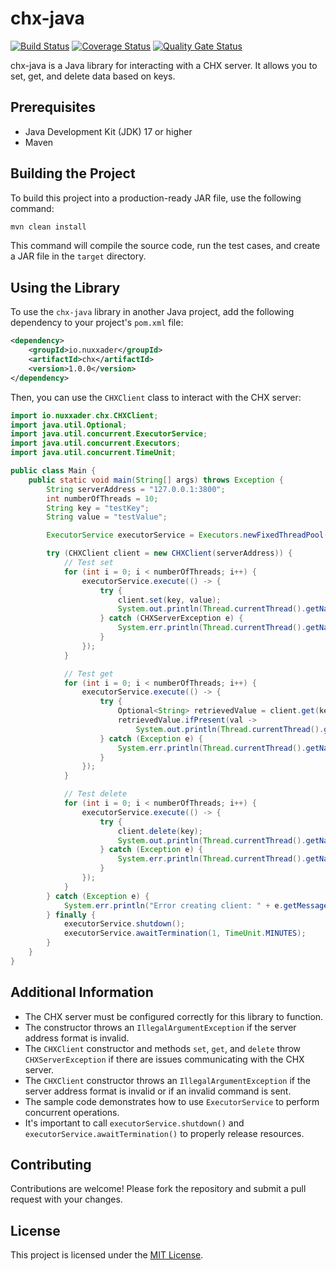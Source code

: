 # chx-java

[![Build Status](https://img.shields.io/badge/build-passing-brightgreen)](https://example.com/build)
[![Coverage Status](https://img.shields.io/badge/coverage-80%25-green)](https://example.com/coverage)
[![Quality Gate Status](https://img.shields.io/badge/quality%20gate-passed-brightgreen)](https://example.com/quality)

chx-java is a Java library for interacting with a CHX server. It allows you to set, get, and delete data based on keys.

## Prerequisites

*   Java Development Kit (JDK) 17 or higher
*   Maven

## Building the Project

To build this project into a production-ready JAR file, use the following command:

```bash
mvn clean install
```

This command will compile the source code, run the test cases, and create a JAR file in the `target` directory.

## Using the Library

To use the `chx-java` library in another Java project, add the following dependency to your project's `pom.xml` file:

```xml
<dependency>
    <groupId>io.nuxxader</groupId>
    <artifactId>chx</artifactId>
    <version>1.0.0</version>
</dependency>
```

Then, you can use the `CHXClient` class to interact with the CHX server:

```java
import io.nuxxader.chx.CHXClient;
import java.util.Optional;
import java.util.concurrent.ExecutorService;
import java.util.concurrent.Executors;
import java.util.concurrent.TimeUnit;

public class Main {
    public static void main(String[] args) throws Exception {
        String serverAddress = "127.0.0.1:3800";
        int numberOfThreads = 10;
        String key = "testKey";
        String value = "testValue";

        ExecutorService executorService = Executors.newFixedThreadPool(numberOfThreads);

        try (CHXClient client = new CHXClient(serverAddress)) {
            // Test set
            for (int i = 0; i < numberOfThreads; i++) {
                executorService.execute(() -> {
                    try {
                        client.set(key, value);
                        System.out.println(Thread.currentThread().getName() + ": Set command executed");
                    } catch (CHXServerException e) {
                        System.err.println(Thread.currentThread().getName() + ": Error setting value: " + e.getMessage());
                    }
                });
            }

            // Test get
            for (int i = 0; i < numberOfThreads; i++) {
                executorService.execute(() -> {
                    try {
                        Optional<String> retrievedValue = client.get(key);
                        retrievedValue.ifPresent(val ->
                            System.out.println(Thread.currentThread().getName() + ": Retrieved value: " + val));
                    } catch (Exception e) {
                        System.err.println(Thread.currentThread().getName() + ": Error getting value: " + e.getMessage());
                    }
                });
            }

            // Test delete
            for (int i = 0; i < numberOfThreads; i++) {
                executorService.execute(() -> {
                    try {
                        client.delete(key);
                        System.out.println(Thread.currentThread().getName() + ": Delete command executed");
                    } catch (Exception e) {
                        System.err.println(Thread.currentThread().getName() + ": Error deleting value: " + e.getMessage());
                    }
                });
            }
        } catch (Exception e) {
            System.err.println("Error creating client: " + e.getMessage());
        } finally {
            executorService.shutdown();
            executorService.awaitTermination(1, TimeUnit.MINUTES);
        }
    }
}
```

## Additional Information

*   The CHX server must be configured correctly for this library to function.
*   The constructor throws an `IllegalArgumentException` if the server address format is invalid.
*   The `CHXClient` constructor and methods `set`, `get`, and `delete` throw `CHXServerException` if there are issues communicating with the CHX server.
*   The `CHXClient` constructor throws an `IllegalArgumentException` if the server address format is invalid or if an invalid command is sent.
*   The sample code demonstrates how to use `ExecutorService` to perform concurrent operations.
*   It's important to call `executorService.shutdown()` and `executorService.awaitTermination()` to properly release resources.

## Contributing

Contributions are welcome! Please fork the repository and submit a pull request with your changes.

## License

This project is licensed under the [MIT License](LICENSE).